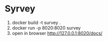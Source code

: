 # Syrvey

1.  docker build -t survey .
2.  docker run -p 8020:8020 survey
3.  open in browser http://127.0.0.1:8020/docs/
